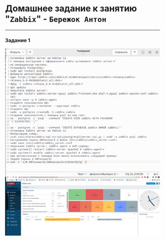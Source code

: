 # Домашнее задание к занятию "`Zabbix`" - `Бережок Антон`


---

### Задание 1

![команды](https://github.com/Berezhok/sys-pattern-homework/blob/main/command.png)
![вход в zabbix](https://github.com/Berezhok/sys-pattern-homework/blob/main/zabbix.png)

